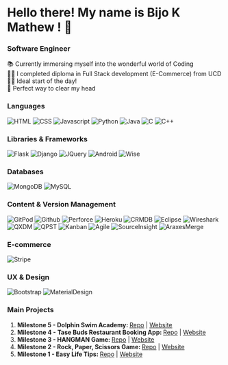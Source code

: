 # Hello there! My name is Bijo K Mathew ! 👋
### Software Engineer

📚  Currently immersing myself into the wonderful world of Coding                    
👨‍💻  I completed diploma in Full Stack development (E-Commerce) from UCD  
🏃‍♀️  Ideal start of the day!  
🎼  Perfect way to clear my head 

### Languages

![HTML](https://img.shields.io/static/v1?label=HTML&message=5&style=flat&color=E34F26&logo=html5)
![CSS](https://img.shields.io/static/v1?label=CSS&message=3&style=flat&color=1572B6&logo=css3)
![Javascript](https://img.shields.io/static/v1?label=JavaScript&message=ES8&style=flat&color=F7DF1E&logo=JavaScript)
![Python](https://img.shields.io/static/v1?label=Python&message=3&style=flat&color=3776AB&logo=PYTHON)
![Java](https://img.shields.io/static/v1?label=Java&message=8&style=flat&color=FEFF86&logo=JAVA)
![C](https://img.shields.io/static/v1?label=C&message=c11&style=flat&color=19A7CE&logo=c)
![C++](https://img.shields.io/static/v1?label=C++&message=14&style=flat&color=8F43EE&logo=c++)
### Libraries & Frameworks

![Flask](https://img.shields.io/static/v1?label=Flask&message=1.1.2&style=flat&color=000000&logo=flask)
![Django](https://img.shields.io/static/v1?label=Django&message=3.0.8&style=flat&color=092E20&logo=django)
![JQuery](https://img.shields.io/static/v1?label=JQuery&message=3.5.1&style=flat&color=0769AD&logo=jquery)
![Android](https://img.shields.io/static/v1?label=android&message=3.5.1&style=flat&color=FEFF86&logo=android)
![Wise](https://img.shields.io/static/v1?label=wise&message=3.5.1&style=flat&color=FEFF86&logo=wise)

### Databases

![MongoDB](https://img.shields.io/static/v1?label=MongoDB&message=4.2.8&style=flat&color=47A248&logo=mongodb)
![MySQL](https://img.shields.io/static/v1?label=MySQL&message=8&style=flat&color=4479A1&logo=mysql)

### Content & Version Management

![GitPod](https://img.shields.io/static/v1?label=GitPod&message=🌙&style=flat&color=1AA6E4&logo=gitpod)
![Github](https://img.shields.io/static/v1?label=GitHub&message=🪐&style=flat&color=181717&logo=github)
![Perforce](https://img.shields.io/static/v1?label=Perforce&message=🪐&style=flat&color=181717&logo=Perforce)
![Heroku](https://img.shields.io/static/v1?label=Heroku&message=👽&style=flat&color=430098&logo=heroku)
![CRMDB](https://img.shields.io/static/v1?label=CRMDB&message=🔍&style=flat&color=430098&logo=CRMDB)
![Eclipse](https://img.shields.io/static/v1?label=Eclipse&message=🆔&style=flat&color=430098&logo=Eclipse)
![Wireshark](https://img.shields.io/static/v1?label=Wireshark&message=📶&style=flat&color=430098&logo=Wireshark)
![QXDM](https://img.shields.io/static/v1?label=QXDM&message=👨‍💻&style=flat&color=430098&logo=QXDM)
![QPST](https://img.shields.io/static/v1?label=QPST&message=🔦&style=flat&color=430098&logo=QPST)
![Kanban](https://img.shields.io/static/v1?label=Kanban&message=📝&style=flat&color=430098&logo=Kanban)
![Agile](https://img.shields.io/static/v1?label=Agile&message=📔&style=flat&color=430098&logo=Agile)
![SourceInsight](https://img.shields.io/static/v1?label=Source-Insight&message=👩‍💻&style=flat&color=430098&logo=Source-Insight)
![AraxesMerge](https://img.shields.io/static/v1?label=Araxes-Merge&message=👽&style=flat&color=430098&logo=Araxes-Merge)


### E-commerce

![Stripe](https://img.shields.io/static/v1?label=Stripe&message=💰&style=flat&color=008CDD&logo=stripe)

### UX & Design

![Bootstrap](https://img.shields.io/static/v1?label=Bootstrap&message=🎨&style=flat&color=563D7C&logo=bootstrap)
![MaterialDesign](https://img.shields.io/static/v1?label=MaterialDesign&message=🎨&style=flat&color=757575&logo=material-design)

### Main Projects

1.  <strong>Milestone 5 - Dolphin Swim Academy: </strong><a href="https://github.com/bijokmathew/DolphinSwimAcademy-v1" alt=" Dolphin Swim Academy" target="_blank">Repo</a> | <a href="https://dolphinswimacademy.herokuapp.com/" alt=" Dolphin Swim Academy website" target="_blank">Website</a>
2.  <strong>Milestone 4 - Tase Buds Restaurant Booking App: </strong><a href="https://github.com/bijokmathew/Taste-Buds-Restaurant-App" alt="Tase Buds Restaurant Booking App Repo" target="_blank">Repo</a> | <a href="https://taste-buds-restaurantapp.herokuapp.com/" alt="Tase Buds Restaurant Booking App website" target="_blank">Website</a>
3.  <strong>Milestone 3 - HANGMAN Game: </strong><a href="https://github.com/bijokmathew/HangMan" alt="HANGMAN Game Repo" target="_blank">Repo</a> | <a href="https://hangman-gameapp.herokuapp.com/" alt="HANGMAN Game website" target="_blank">Website</a>
4.  <strong>Milestone 2 - Rock, Paper, Scissors Game: </strong><a href="https://github.com/bijokmathew/Rock-Paper-Scissors" alt="Rock, Paper, Scissors Repo" target="_blank">Repo</a> | <a href="https://bijokmathew.github.io/Rock-Paper-Scissors/" alt="Rock, Paper, Scissors website" target="_blank">Website</a>
5.  <strong>Milestone 1 - Easy Life Tips: </strong><a href="https://github.com/bijokmathew/tips-for-easylife" alt="Easy Life Tips" target="_blank">Repo</a> | <a href="https://bijokmathew.github.io/tips-for-easylife/" alt="Easy Life Tips website" target="_blank">Website</a>
